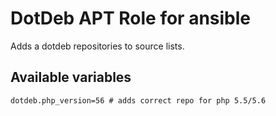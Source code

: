 DotDeb APT Role for ansible
=====================================

Adds a dotdeb repositories to source lists.

## Available variables
```
dotdeb.php_version=56 # adds correct repo for php 5.5/5.6
```

